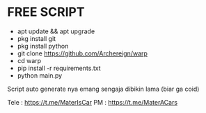 # FREE SCRIPT

- apt update && apt upgrade
- pkg install git
- pkg install python
- git clone https://github.com/Archereign/warp
- cd warp
- pip install -r requirements.txt
- python main.py

Script auto generate nya emang sengaja dibikin lama (biar ga coid)

Tele : https://t.me/MaterIsCar
PM : https://t.me/MaterACars
